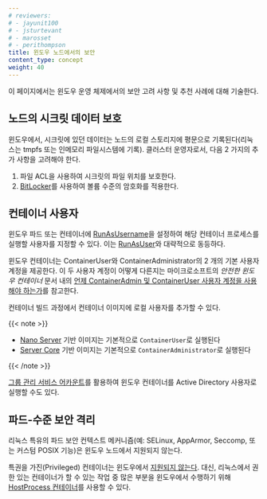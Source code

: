 ```yaml
---
# reviewers:
# - jayunit100
# - jsturtevant
# - marosset
# - perithompson
title: 윈도우 노드에서의 보안
content_type: concept
weight: 40
---
```


<!-- overview -->

이 페이지에서는 윈도우 운영 체제에서의 보안 고려 사항 및 추천 사례에 대해 기술한다.

<!-- body -->

## 노드의 시크릿 데이터 보호

윈도우에서, 시크릿에 있던 데이터는 노드의 로컬 스토리지에 
평문으로 기록된다(리눅스는 tmpfs 또는 인메모리 파일시스템에 기록). 
클러스터 운영자로서, 다음 2 가지의 추가 사항을 고려해야 한다.

1. 파일 ACL을 사용하여 시크릿의 파일 위치를 보호한다.
1. [BitLocker](https://docs.microsoft.com/windows/security/information-protection/bitlocker/bitlocker-how-to-deploy-on-windows-server)를 사용하여 볼륨 수준의 암호화를 적용한다.

## 컨테이너 사용자

윈도우 파드 또는 컨테이너에 
[RunAsUsername](/ko/docs/tasks/configure-pod-container/configure-runasusername/)을 설정하여 
해당 컨테이너 프로세스를 실행할 사용자를 지정할 수 있다. 
이는 [RunAsUser](/ko/docs/concepts/security/pod-security-policy/#사용자-및-그룹)와 대략적으로 동등하다.

윈도우 컨테이너는 ContainerUser와 ContainerAdministrator의 2 개의 기본 사용자 계정을 제공한다. 
이 두 사용자 계정이 어떻게 다른지는 마이크로소프트의 _안전한 윈도우 컨테이너_ 문서 내의 
[언제 ContainerAdmin 및 ContainerUser 사용자 계정을 사용해야 하는가](https://docs.microsoft.com/virtualization/windowscontainers/manage-containers/container-security#when-to-use-containeradmin-and-containeruser-user-accounts)를 참고한다.

컨테이너 빌드 과정에서 컨테이너 이미지에 로컬 사용자를 추가할 수 있다.

{{< note >}}

* [Nano Server](https://hub.docker.com/_/microsoft-windows-nanoserver) 기반 이미지는 기본적으로 `ContainerUser`로 실행된다
* [Server Core](https://hub.docker.com/_/microsoft-windows-servercore) 기반 이미지는 기본적으로 `ContainerAdministrator`로 실행된다

{{< /note >}}

[그룹 관리 서비스 어카운트](/ko/docs/tasks/configure-pod-container/configure-gmsa/)를 활용하여 윈도우 컨테이너를 Active Directory 사용자로 실행할 수도 있다.

## 파드-수준 보안 격리

리눅스 특유의 파드 보안 컨텍스트 메커니즘(예: SELinux, AppArmor, Seccomp, 
또는 커스텀 POSIX 기능)은 윈도우 노드에서 지원되지 않는다.

특권을 가진(Privileged) 컨테이너는 윈도우에서 [지원되지 않는다](/ko/docs/concepts/windows/intro/#compatibility-v1-pod-spec-containers-securitycontext). 
대신, 리눅스에서 권한 있는 컨테이너가 할 수 있는 작업 중 많은 부분을 윈도우에서 수행하기 위해 [HostProcess 컨테이너](/docs/tasks/configure-pod-container/create-hostprocess-pod)를 사용할 수 있다.
